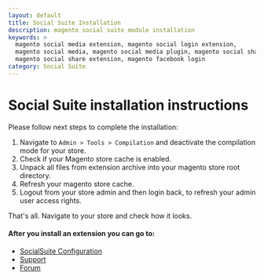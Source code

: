 ```yaml
---
layout: default
title: Social Suite Installation
description: magento social suite module installation
keywords: >
  magento social media extension, magento social login extension,
  magento social media, magento social media plugin, magento social share,
  magento social share extension, magento facebook login
category: Social Suite
---
```


# Social Suite installation instructions

Please follow next steps to complete the installation:

1. Navigate to `Admin > Tools > Compilation` and deactivate the compilation
mode for your store.
2. Check if your Magento store cache is enabled.
3. Unpack all files from extension archive into your magento store root directory.
4. Refresh your magento store cache.
5. Logout from your store admin and then login back, to refresh your admin user
access rights.

That's all. Navigate to your store and check how it looks.

#### After you install an extension you can go to:

* [SocialSuite Configuration](../extension-configuration/)
* [Support](https://swissuplabs.com/contacts/)
* [Forum](https://swissuplabs.com/magento-forum/)

